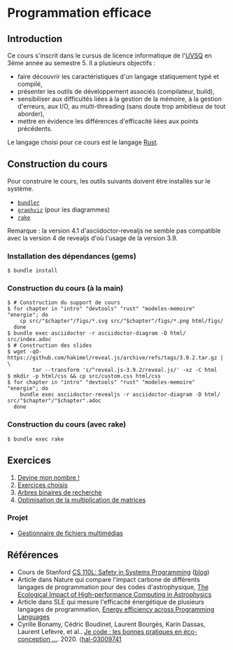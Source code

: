 # Programmation efficace

## Introduction
Ce cours s'inscrit dans le cursus de licence informatique de l'[UVSQ](https://www.uvsq.fr/) en 3ème année au semestre 5.
Il a plusieurs objectifs :
* faire découvrir les caractéristiques d'un langage statiquement typé et compilé,
* présenter les outils de développement associés (compilateur, build),
* sensibiliser aux difficultés liées à la gestion de la mémoire, à la gestion d'erreurs, aux I/O, au multi-threading (sans doute trop ambitieux de tout aborder),
* mettre en évidence les différences d'efficacité liées aux points précédents.

Le langage choisi pour ce cours est le langage [Rust](https://www.rust-lang.org/).

## Construction du cours
Pour construire le cours, les outils suivants doivent être installés sur le système.
* [`bundler`](https://bundler.io/)
* [`graphviz`](https://graphviz.org/) (pour les diagrammes)
* [`rake`](https://ruby.github.io/rake/)

Remarque : la version 4.1 d'asciidoctor-revealjs ne semble pas compatible avec la version 4 de revealjs d'où l'usage de la version 3.9.

### Installation des dépendances (gems)
```
$ bundle install
```

### Construction du cours (à la main)
```
$ # Construction du support de cours
$ for chapter in "intro" "devtools" "rust" "modeles-memoire" "energie"; do
    cp src/"$chapter"/figs/*.svg src/"$chapter"/figs/*.png html/figs/
  done
$ bundle exec asciidoctor -r asciidoctor-diagram -D html/ src/index.adoc
$ # Construction des slides
$ wget -qO- https://github.com/hakimel/reveal.js/archive/refs/tags/3.9.2.tar.gz | \
        tar --transform 's/^reveal.js-3.9.2/reveal.js/' -xz -C html
$ mkdir -p html/css && cp src/custom.css html/css
$ for chapter in "intro" "devtools" "rust" "modeles-memoire" "energie"; do
    bundle exec asciidoctor-revealjs -r asciidoctor-diagram -D html/ src/"$chapter"/"$chapter".adoc
  done
```

### Construction du cours (avec rake)
```
$ bundle exec rake
```

## Exercices
1. [Devine mon nombre !](https://github.com/uvsq-pef/td_devine_mon_nombre)
1. [Exercices choisis](https://github.com/uvsq-pef/td_exercices_choisis)
1. [Arbres binaires de recherche](https://github.com/uvsq-pef/td_abr)
1. [Optimisation de la multiplication de matrices](https://github.com/uvsq-pef/td_mult_mat)

### Projet
* [Gestionnaire de fichiers multimédias](https://github.com/uvsq-pef/medman)

## Références
* Cours de Stanford [CS 110L: Safety in Systems Programming](https://reberhardt.com/cs110l/) ([blog](https://reberhardt.com/blog/2020/10/05/designing-a-new-class-at-stanford-safety-in-systems-programming.html))
* Article dans Nature qui compare l'impact carbone de différents langages de programmation pour des codes d'astrophysique, [The Ecological Impact of High-performance Computing in Astrophysics](https://arxiv.org/pdf/2009.11295.pdf)
* Article dans SLE qui mesure l'efficacité énergétique de plusieurs langages de programmation, [Energy efficiency across Programming Languages](https://greenlab.di.uminho.pt/wp-content/uploads/2017/09/paperSLE.pdf)
* Cyrille Bonamy, Cédric Boudinet, Laurent Bourgès, Karin Dassas, Laurent Lefèvre, et al.. [Je code : les bonnes pratiques en éco-conception ...](https://hal.archives-ouvertes.fr/hal-03009741/). 2020. ⟨[hal-03009741](https://hal.archives-ouvertes.fr/hal-03009741/)
